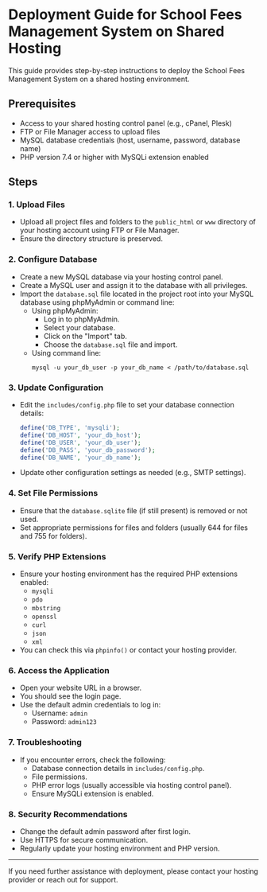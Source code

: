 # Deployment Guide for School Fees Management System on Shared Hosting

This guide provides step-by-step instructions to deploy the School Fees Management System on a shared hosting environment.

## Prerequisites

- Access to your shared hosting control panel (e.g., cPanel, Plesk)
- FTP or File Manager access to upload files
- MySQL database credentials (host, username, password, database name)
- PHP version 7.4 or higher with MySQLi extension enabled

## Steps

### 1. Upload Files

- Upload all project files and folders to the `public_html` or `www` directory of your hosting account using FTP or File Manager.
- Ensure the directory structure is preserved.

### 2. Configure Database

- Create a new MySQL database via your hosting control panel.
- Create a MySQL user and assign it to the database with all privileges.
- Import the `database.sql` file located in the project root into your MySQL database using phpMyAdmin or command line:
  - Using phpMyAdmin:
    - Log in to phpMyAdmin.
    - Select your database.
    - Click on the "Import" tab.
    - Choose the `database.sql` file and import.
  - Using command line:
    ```
    mysql -u your_db_user -p your_db_name < /path/to/database.sql
    ```

### 3. Update Configuration

- Edit the `includes/config.php` file to set your database connection details:
  ```php
  define('DB_TYPE', 'mysqli');
  define('DB_HOST', 'your_db_host');
  define('DB_USER', 'your_db_user');
  define('DB_PASS', 'your_db_password');
  define('DB_NAME', 'your_db_name');
  ```
- Update other configuration settings as needed (e.g., SMTP settings).

### 4. Set File Permissions

- Ensure that the `database.sqlite` file (if still present) is removed or not used.
- Set appropriate permissions for files and folders (usually 644 for files and 755 for folders).

### 5. Verify PHP Extensions

- Ensure your hosting environment has the required PHP extensions enabled:
  - `mysqli`
  - `pdo`
  - `mbstring`
  - `openssl`
  - `curl`
  - `json`
  - `xml`
- You can check this via `phpinfo()` or contact your hosting provider.

### 6. Access the Application

- Open your website URL in a browser.
- You should see the login page.
- Use the default admin credentials to log in:
  - Username: `admin`
  - Password: `admin123`

### 7. Troubleshooting

- If you encounter errors, check the following:
  - Database connection details in `includes/config.php`.
  - File permissions.
  - PHP error logs (usually accessible via hosting control panel).
  - Ensure MySQLi extension is enabled.

### 8. Security Recommendations

- Change the default admin password after first login.
- Use HTTPS for secure communication.
- Regularly update your hosting environment and PHP version.

---

If you need further assistance with deployment, please contact your hosting provider or reach out for support.
